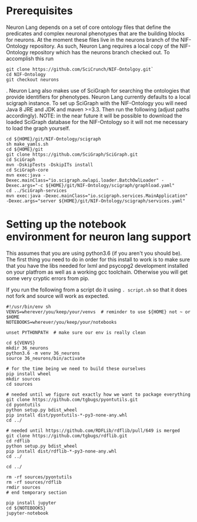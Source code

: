 # Prerequisites
Neuron Lang depends on a set of core ontology files that define the
predicates and complex neuronal phenotypes that are the building blocks
for neurons. At the moment these files live in the neurons branch of the
NIF-Ontology repository. As such, Neuron Lang requires a local copy of
the NIF-Ontology repository which has the neurons branch checked out.
To accomplish this run
```
git clone https://github.com/SciCrunch/NIF-Ontolgoy.git`
cd NIF-Ontology
git checkout neurons
```
.
Neuron Lang also makes use of SciGraph for searching the ontologies that
provide identifiers for phenotypes. Neuron Lang currently defaults to
a local scigraph instance. To set up SciGraph with the NIF-Ontology you
will need Java 8 JRE and JDK and maven >=3.3. Then run the following
(adjust paths accordingly). NOTE: in the near future it will be possible
to download the loaded SciGraph database for the NIF-Ontology so it
will not me necessary to load the graph yourself.
```
cd ${HOME}/git/NIF-Ontology/scigraph
sh make_yamls.sh
cd ${HOME}/git
git clone https://github.com/SciGraph/SciGraph.git
cd SciGraph
mvn -DskipTests -DskipITs install
cd SciGraph-core
mvn exec:java -Dexec.mainClass="io.scigraph.owlapi.loader.BatchOwlLoader" -Dexec.args="-c ${HOME}/git/NIF-Ontology/scigraph/graphload.yaml"
cd ../SciGraph-services
mvn exec:java -Dexec.mainClass="io.scigraph.services.MainApplication" -Dexec.args="server ${HOME}/git/NIF-Ontology/scigraph/services.yaml"
```

# Setting up the notebook environment for neuron lang support
This assumes that you are using python3.6 (if you aren't you should be).
The first thing you need to do in order for this install to work
is to make sure that you have the libs needed for lxml and psycopg2
development installed on your platfrom as well as a working gcc
toolchain. Otherwise you will get some very cryptic errors from pip.

If you run the following from a script do it using `. script.sh`
so that it does not fork and source will work as expected.
```
#!/usr/bin/env sh
VENVS=wherever/you/keep/your/venvs  # reminder to use ${HOME} not ~ or $HOME
NOTEBOOKS=wherever/you/keep/your/notebooks

unset PYTHONPATH  # make sure our env is really clean

cd ${VENVS}
mkdir 36_neurons
python3.6 -m venv 36_neurons
source 36_neurons/bin/activate

# for the time being we need to build these ourselves
pip install wheel
mkdir sources
cd sources

# needed until we figure out exactly how we want to package everything
git clone https://github.com/tgbugs/pyontutils.git
cd pyontutils
python setup.py bdist_wheel 
pip install dist/pyontutils-*-py3-none-any.whl
cd ../

# needed until https://github.com/RDFLib/rdflib/pull/649 is merged
git clone https://github.com/tgbugs/rdflib.git
cd rdflib
python setup.py bdist_wheel
pip install dist/rdflib-*-py3-none-any.whl
cd ../

cd ../

rm -rf sources/pyontutils
rm -rf sources/rdflib
rmdir sources
# end temporary section

pip install jupyter
cd ${NOTEBOOKS}
jupyter-notebook
```

